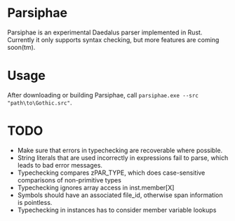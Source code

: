 # Parsiphae

Parsiphae is an experimental Daedalus parser implemented in Rust. Currently it only supports syntax checking, but more features are coming soon(tm).

# Usage
After downloading or building Parsiphae, call `parsiphae.exe --src "path\to\Gothic.src"`.


# TODO
* Make sure that errors in typechecking are recoverable where possible.
* String literals that are used incorrectly in expressions fail to parse, which leads to bad error messages.
* Typechecking compares zPAR_TYPE, which does case-sensitive comparisons of non-primitive types
* Typechecking ignores array access in inst.member[X]
* Symbols should have an associated file_id, otherwise span information is pointless.
* Typechecking in instances has to consider member variable lookups